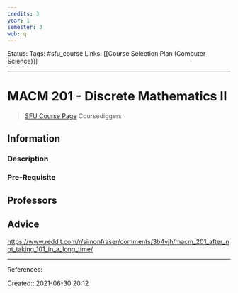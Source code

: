 ```yaml
---
credits: 3
year: 1
semester: 3
wqb: q
---
```

Status: 
Tags: #sfu_course
Links: [[Course Selection Plan (Computer Science)]]
___
# MACM 201 - Discrete Mathematics II
> [SFU Course Page](https://www.sfu.ca/students/calendar/2021/spring/courses/macm/201.html)
> Coursediggers
## Information
### Description
### Pre-Requisite
## Professors
## Advice
https://www.reddit.com/r/simonfraser/comments/3b4vjh/macm_201_after_not_taking_101_in_a_long_time/
___
References:

Created:: 2021-06-30 20:12